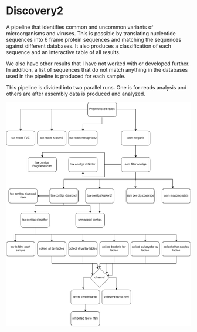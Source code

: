 # Discovery2
A pipeline that identifies common and uncommon variants of microorganisms and viruses. 
This is possible by translating nucleotide sequences into 6 frame protein sequences and matching the sequences against different databases. 
It also produces a classification of each sequence and an interactive table of all results. 

We also have other results that I have not worked with or developed further. 
In addition, a list of sequences that do not match anything in the databases used in the pipeline is produced for each sample.

This pipeline is divided into two parallel runs. One is for reads analysis and others are after assembly data is produced and analyzed.

![alt text](/UML_diagram/discovery2.png)
